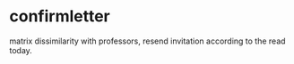 # confirmletter

matrix dissimilarity with professors, resend invitation according to the read today.
